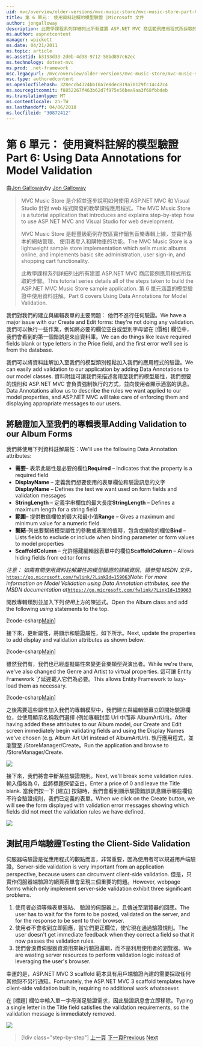 ```yaml
---
uid: mvc/overview/older-versions/mvc-music-store/mvc-music-store-part-6
title: 第 6 單元： 使用資料註解的模型驗證 |Microsoft 文件
author: jongalloway
description: 此教學課程系列詳細列出所有建置 ASP.NET MVC 商店範例應用程式所採取的步驟。 第 6 單元涵蓋 V 模型使用資料註解...
ms.author: aspnetcontent
manager: wpickett
ms.date: 04/21/2011
ms.topic: article
ms.assetid: b3193d33-2d0b-4d98-9712-58bd897c62ec
ms.technology: dotnet-mvc
ms.prod: .net-framework
msc.legacyurl: /mvc/overview/older-versions/mvc-music-store/mvc-music-store-part-6
msc.type: authoredcontent
ms.openlocfilehash: 328eccb4324bb10a7e8dec819a70129fc14c42c4
ms.sourcegitcommit: f8852267f463b62d7f975e56bea9aa3f68fbbdeb
ms.translationtype: MT
ms.contentlocale: zh-TW
ms.lasthandoff: 04/06/2018
ms.locfileid: "30872412"
---
```

<a name="part-6-using-data-annotations-for-model-validation"></a><span data-ttu-id="83527-104">第 6 單元： 使用資料註解的模型驗證</span><span class="sxs-lookup"><span data-stu-id="83527-104">Part 6: Using Data Annotations for Model Validation</span></span>
====================
<span data-ttu-id="83527-105">由[Jon Galloway](https://github.com/jongalloway)</span><span class="sxs-lookup"><span data-stu-id="83527-105">by [Jon Galloway](https://github.com/jongalloway)</span></span>

> <span data-ttu-id="83527-106">MVC Music Store 是介紹並逐步說明如何使用 ASP.NET MVC 和 Visual Studio 針對 web 程式開發的教學課程應用程式。</span><span class="sxs-lookup"><span data-stu-id="83527-106">The MVC Music Store is a tutorial application that introduces and explains step-by-step how to use ASP.NET MVC and Visual Studio for web development.</span></span>  
>   
> <span data-ttu-id="83527-107">MVC Music Store 是輕量級範例存放區實作銷售音樂專輯上線，並實作基本的網站管理、 使用者登入和購物車的功能。</span><span class="sxs-lookup"><span data-stu-id="83527-107">The MVC Music Store is a lightweight sample store implementation which sells music albums online, and implements basic site administration, user sign-in, and shopping cart functionality.</span></span>  
>   
> <span data-ttu-id="83527-108">此教學課程系列詳細列出所有建置 ASP.NET MVC 商店範例應用程式所採取的步驟。</span><span class="sxs-lookup"><span data-stu-id="83527-108">This tutorial series details all of the steps taken to build the ASP.NET MVC Music Store sample application.</span></span> <span data-ttu-id="83527-109">第 6 單元涵蓋的模型驗證中使用資料註解。</span><span class="sxs-lookup"><span data-stu-id="83527-109">Part 6 covers Using Data Annotations for Model Validation.</span></span>


<span data-ttu-id="83527-110">我們對我們的建立與編輯表單的主要問題： 他們不進行任何驗證。</span><span class="sxs-lookup"><span data-stu-id="83527-110">We have a major issue with our Create and Edit forms: they're not doing any validation.</span></span> <span data-ttu-id="83527-111">我們可以執行一些作業，例如將必要的欄位空白或型別字母留在 [價格] 欄位中，我們會看到的第一個錯誤是來自資料庫。</span><span class="sxs-lookup"><span data-stu-id="83527-111">We can do things like leave required fields blank or type letters in the Price field, and the first error we'll see is from the database.</span></span>

<span data-ttu-id="83527-112">我們可以將資料註解加入至我們的模型類別輕鬆加入我們的應用程式的驗證。</span><span class="sxs-lookup"><span data-stu-id="83527-112">We can easily add validation to our application by adding Data Annotations to our model classes.</span></span> <span data-ttu-id="83527-113">資料附註可讓我們來描述套用至我們的模型屬性，我們想要的規則和 ASP.NET MVC 會負責強制執行的方式，並向使用者顯示適當的訊息。</span><span class="sxs-lookup"><span data-stu-id="83527-113">Data Annotations allow us to describe the rules we want applied to our model properties, and ASP.NET MVC will take care of enforcing them and displaying appropriate messages to our users.</span></span>

## <a name="adding-validation-to-our-album-forms"></a><span data-ttu-id="83527-114">將驗證加入至我們的專輯表單</span><span class="sxs-lookup"><span data-stu-id="83527-114">Adding Validation to our Album Forms</span></span>

<span data-ttu-id="83527-115">我們將使用下列資料註解屬性：</span><span class="sxs-lookup"><span data-stu-id="83527-115">We'll use the following Data Annotation attributes:</span></span>

- <span data-ttu-id="83527-116">**需要**– 表示此屬性是必要的欄位</span><span class="sxs-lookup"><span data-stu-id="83527-116">**Required** – Indicates that the property is a required field</span></span>
- <span data-ttu-id="83527-117">**DisplayName** – 定義我們想要使用的表單欄位和驗證訊息的文字</span><span class="sxs-lookup"><span data-stu-id="83527-117">**DisplayName** – Defines the text we want used on form fields and validation messages</span></span>
- <span data-ttu-id="83527-118">**StringLength** – 定義字串欄位的最大長度</span><span class="sxs-lookup"><span data-stu-id="83527-118">**StringLength** – Defines a maximum length for a string field</span></span>
- <span data-ttu-id="83527-119">**範圍**– 提供數值欄位的最大和最小值</span><span class="sxs-lookup"><span data-stu-id="83527-119">**Range** – Gives a maximum and minimum value for a numeric field</span></span>
- <span data-ttu-id="83527-120">**繫結**-列出要繫結模型屬性的參數或表單的值時，包含或排除的欄位</span><span class="sxs-lookup"><span data-stu-id="83527-120">**Bind** – Lists fields to exclude or include when binding parameter or form values to model properties</span></span>
- <span data-ttu-id="83527-121">**ScaffoldColumn** – 允許隱藏編輯器表單中的欄位</span><span class="sxs-lookup"><span data-stu-id="83527-121">**ScaffoldColumn** – Allows hiding fields from editor forms</span></span>

<span data-ttu-id="83527-122">*注意： 如需有關使用資料註解屬性的模型驗證的詳細資訊，請參閱 MSDN 文件，*[`https://go.microsoft.com/fwlink/?LinkId=159063`](https://go.microsoft.com/fwlink/?LinkId=159063)</span><span class="sxs-lookup"><span data-stu-id="83527-122">*Note: For more information on Model Validation using Data Annotation attributes, see the MSDN documentation at*[`https://go.microsoft.com/fwlink/?LinkId=159063`](https://go.microsoft.com/fwlink/?LinkId=159063)</span></span>

<span data-ttu-id="83527-123">開啟專輯類別並加入下列*使用*上方的陳述式。</span><span class="sxs-lookup"><span data-stu-id="83527-123">Open the Album class and add the following *using* statements to the top.</span></span>

[!code-csharp[Main](mvc-music-store-part-6/samples/sample1.cs)]

<span data-ttu-id="83527-124">接下來，更新屬性，將顯示和驗證屬性，如下所示。</span><span class="sxs-lookup"><span data-stu-id="83527-124">Next, update the properties to add display and validation attributes as shown below.</span></span>

[!code-csharp[Main](mvc-music-store-part-6/samples/sample2.cs)]

<span data-ttu-id="83527-125">雖然我們有，我們也已經虛擬屬性來變更音樂類型與演出者。</span><span class="sxs-lookup"><span data-stu-id="83527-125">While we're there, we've also changed the Genre and Artist to virtual properties.</span></span> <span data-ttu-id="83527-126">這可讓 Entity Framework 了延遲載入它們為必要。</span><span class="sxs-lookup"><span data-stu-id="83527-126">This allows Entity Framework to lazy-load them as necessary.</span></span>

[!code-csharp[Main](mvc-music-store-part-6/samples/sample3.cs)]

<span data-ttu-id="83527-127">之後需要這些屬性加入我們的專輯模型中，我們建立與編輯螢幕立即開始驗證欄位，並使用顯示名稱我們選擇 (例如專輯封面 Url 中而非 AlbumArtUrl)。</span><span class="sxs-lookup"><span data-stu-id="83527-127">After having added these attributes to our Album model, our Create and Edit screen immediately begin validating fields and using the Display Names we've chosen (e.g. Album Art Url instead of AlbumArtUrl).</span></span> <span data-ttu-id="83527-128">執行應用程式，並瀏覽至 /StoreManager/Create。</span><span class="sxs-lookup"><span data-stu-id="83527-128">Run the application and browse to /StoreManager/Create.</span></span>

![](mvc-music-store-part-6/_static/image1.png)

<span data-ttu-id="83527-129">接下來，我們將會中斷某些驗證規則。</span><span class="sxs-lookup"><span data-stu-id="83527-129">Next, we'll break some validation rules.</span></span> <span data-ttu-id="83527-130">輸入價格為 0，並將標題保留空白。</span><span class="sxs-lookup"><span data-stu-id="83527-130">Enter a price of 0 and leave the Title blank.</span></span> <span data-ttu-id="83527-131">當我們按一下 [建立] 按鈕時，我們會看到顯示驗證錯誤訊息顯示哪些欄位不符合驗證規則，我們已定義的表單。</span><span class="sxs-lookup"><span data-stu-id="83527-131">When we click on the Create button, we will see the form displayed with validation error messages showing which fields did not meet the validation rules we have defined.</span></span>

![](mvc-music-store-part-6/_static/image2.png)

## <a name="testing-the-client-side-validation"></a><span data-ttu-id="83527-132">測試用戶端驗證</span><span class="sxs-lookup"><span data-stu-id="83527-132">Testing the Client-Side Validation</span></span>

<span data-ttu-id="83527-133">伺服器端驗證是從應用程式的觀點而言，非常重要，因為使用者可以規避用戶端驗證。</span><span class="sxs-lookup"><span data-stu-id="83527-133">Server-side validation is very important from an application perspective, because users can circumvent client-side validation.</span></span> <span data-ttu-id="83527-134">但是，只實作伺服器端驗證的網頁表單會呈現三個重要的問題。</span><span class="sxs-lookup"><span data-stu-id="83527-134">However, webpage forms which only implement server-side validation exhibit three significant problems.</span></span>

1. <span data-ttu-id="83527-135">使用者必須等候表單張貼、 驗證的伺服器上，且傳送至瀏覽器的回應。</span><span class="sxs-lookup"><span data-stu-id="83527-135">The user has to wait for the form to be posted, validated on the server, and for the response to be sent to their browser.</span></span>
2. <span data-ttu-id="83527-136">使用者不會收到立即回應，當它們更正欄位，使它現在通過驗證規則。</span><span class="sxs-lookup"><span data-stu-id="83527-136">The user doesn't get immediate feedback when they correct a field so that it now passes the validation rules.</span></span>
3. <span data-ttu-id="83527-137">我們會浪費伺服器資源用來執行驗證邏輯，而不是利用使用者的瀏覽器。</span><span class="sxs-lookup"><span data-stu-id="83527-137">We are wasting server resources to perform validation logic instead of leveraging the user's browser.</span></span>

<span data-ttu-id="83527-138">幸運的是，ASP.NET MVC 3 scaffold 範本具有用戶端驗證內建的需要採取任何其他恕不另行通知。</span><span class="sxs-lookup"><span data-stu-id="83527-138">Fortunately, the ASP.NET MVC 3 scaffold templates have client-side validation built in, requiring no additional work whatsoever.</span></span>

<span data-ttu-id="83527-139">在 [標題] 欄位中輸入單一字母滿足驗證需求，因此驗證訊息會立即移除。</span><span class="sxs-lookup"><span data-stu-id="83527-139">Typing a single letter in the Title field satisfies the validation requirements, so the validation message is immediately removed.</span></span>

![](mvc-music-store-part-6/_static/image3.png)


> [!div class="step-by-step"]
> <span data-ttu-id="83527-140">[上一頁](mvc-music-store-part-5.md)
> [下一頁](mvc-music-store-part-7.md)</span><span class="sxs-lookup"><span data-stu-id="83527-140">[Previous](mvc-music-store-part-5.md)
[Next](mvc-music-store-part-7.md)</span></span>
